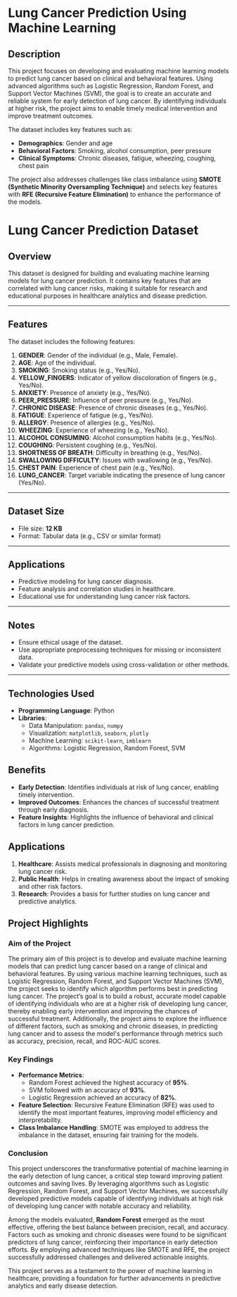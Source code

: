 # Lung Cancer Prediction Using Machine Learning

## **Description**
This project focuses on developing and evaluating machine learning models to predict lung cancer based on clinical and behavioral features. Using advanced algorithms such as Logistic Regression, Random Forest, and Support Vector Machines (SVM), the goal is to create an accurate and reliable system for early detection of lung cancer. By identifying individuals at higher risk, the project aims to enable timely medical intervention and improve treatment outcomes.

The dataset includes key features such as:
- **Demographics**: Gender and age
- **Behavioral Factors**: Smoking, alcohol consumption, peer pressure
- **Clinical Symptoms**: Chronic diseases, fatigue, wheezing, coughing, chest pain

The project also addresses challenges like class imbalance using **SMOTE (Synthetic Minority Oversampling Technique)** and selects key features with **RFE (Recursive Feature Elimination)** to enhance the performance of the models.

# Lung Cancer Prediction Dataset

## Overview
This dataset is designed for building and evaluating machine learning models for lung cancer prediction. It contains key features that are correlated with lung cancer risks, making it suitable for research and educational purposes in healthcare analytics and disease prediction.

---

## Features
The dataset includes the following features:

1. **GENDER**: Gender of the individual (e.g., Male, Female).
2. **AGE**: Age of the individual.
3. **SMOKING**: Smoking status (e.g., Yes/No).
4. **YELLOW_FINGERS**: Indicator of yellow discoloration of fingers (e.g., Yes/No).
5. **ANXIETY**: Presence of anxiety (e.g., Yes/No).
6. **PEER_PRESSURE**: Influence of peer pressure (e.g., Yes/No).
7. **CHRONIC DISEASE**: Presence of chronic diseases (e.g., Yes/No).
8. **FATIGUE**: Experience of fatigue (e.g., Yes/No).
9. **ALLERGY**: Presence of allergies (e.g., Yes/No).
10. **WHEEZING**: Experience of wheezing (e.g., Yes/No).
11. **ALCOHOL CONSUMING**: Alcohol consumption habits (e.g., Yes/No).
12. **COUGHING**: Persistent coughing (e.g., Yes/No).
13. **SHORTNESS OF BREATH**: Difficulty in breathing (e.g., Yes/No).
14. **SWALLOWING DIFFICULTY**: Issues with swallowing (e.g., Yes/No).
15. **CHEST PAIN**: Experience of chest pain (e.g., Yes/No).
16. **LUNG_CANCER**: Target variable indicating the presence of lung cancer (Yes/No).

---

## Dataset Size
- File size: **12 KB**
- Format: Tabular data (e.g., CSV or similar format)

---

## Applications
- Predictive modeling for lung cancer diagnosis.
- Feature analysis and correlation studies in healthcare.
- Educational use for understanding lung cancer risk factors.

---

## Notes
- Ensure ethical usage of the dataset.
- Use appropriate preprocessing techniques for missing or inconsistent data.
- Validate your predictive models using cross-validation or other methods.

---


## **Technologies Used**
- **Programming Language**: Python
- **Libraries**: 
  - Data Manipulation: `pandas`, `numpy`
  - Visualization: `matplotlib`, `seaborn`, `plotly`
  - Machine Learning: `scikit-learn`, `imblearn`
  - Algorithms: Logistic Regression, Random Forest, SVM

## **Benefits**
- **Early Detection**: Identifies individuals at risk of lung cancer, enabling timely intervention.
- **Improved Outcomes**: Enhances the chances of successful treatment through early diagnosis.
- **Feature Insights**: Highlights the influence of behavioral and clinical factors in lung cancer prediction.

## **Applications**
1. **Healthcare**: Assists medical professionals in diagnosing and monitoring lung cancer risk.
2. **Public Health**: Helps in creating awareness about the impact of smoking and other risk factors.
3. **Research**: Provides a basis for further studies on lung cancer and predictive analytics.

## **Project Highlights**
### Aim of the Project
The primary aim of this project is to develop and evaluate machine learning models that can predict lung cancer based on a range of clinical and behavioral features. By using various machine learning techniques, such as Logistic Regression, Random Forest, and Support Vector Machines (SVM), the project seeks to identify which algorithm performs best in predicting lung cancer. The project’s goal is to build a robust, accurate model capable of identifying individuals who are at a higher risk of developing lung cancer, thereby enabling early intervention and improving the chances of successful treatment. Additionally, the project aims to explore the influence of different factors, such as smoking and chronic diseases, in predicting lung cancer and to assess the model's performance through metrics such as accuracy, precision, recall, and ROC-AUC scores.

### Key Findings
- **Performance Metrics**:
  - Random Forest achieved the highest accuracy of **95%**.
  - SVM followed with an accuracy of **93%**.
  - Logistic Regression achieved an accuracy of **82%**.
- **Feature Selection**: Recursive Feature Elimination (RFE) was used to identify the most important features, improving model efficiency and interpretability.
- **Class Imbalance Handling**: SMOTE was employed to address the imbalance in the dataset, ensuring fair training for the models.

### Conclusion
This project underscores the transformative potential of machine learning in the early detection of lung cancer, a critical step toward improving patient outcomes and saving lives. By leveraging algorithms such as Logistic Regression, Random Forest, and Support Vector Machines, we successfully developed predictive models capable of identifying individuals at high risk of developing lung cancer with notable accuracy and reliability.

Among the models evaluated, **Random Forest** emerged as the most effective, offering the best balance between precision, recall, and accuracy. Factors such as smoking and chronic diseases were found to be significant predictors of lung cancer, reinforcing their importance in early detection efforts. By employing advanced techniques like SMOTE and RFE, the project successfully addressed challenges and delivered actionable insights.

This project serves as a testament to the power of machine learning in healthcare, providing a foundation for further advancements in predictive analytics and early disease detection.
